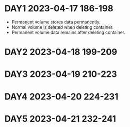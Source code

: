 # DAY1 2023-04-17 186-198

* Permanent volume stores data permanently.
* Normal volume is deleted when deleting container.
* Permanent volume data remains after deleting container.


# DAY2 2023-04-18 199-209



# DAY3 2023-04-19 210-223


# DAY4 2023-04-20 224-231



# DAY5 2023-04-21 232-241
